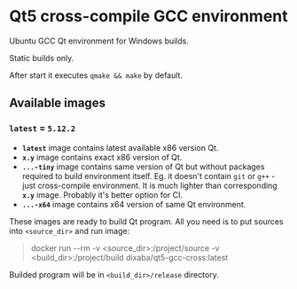 # Qt5 cross-compile GCC environment

Ubuntu GCC Qt environment for Windows builds.

Static builds only.

After start it executes `qmake && make` by default.

## Available images

### **`latest`** = **`5.12.2`**

* **`latest`** image contains latest available x86 version Qt.
* **`x.y`** image contains exact x86 version of Qt.
* **`...-tiny`** image contains same version of Qt but without packages required to build environment itself. Eg. it doesn't contain `git` or `g++` - just cross-compile environment. It is much lighter than corresponding **`x.y`** image. Probably it's better option for CI.
* **`...-x64`** image contains x64 version of same Qt environment.

These images are ready to build Qt program. All you need is to put sources into `<source_dir>` and run image:

> docker run --rm -v <source_dir>:/project/source -v <build_dir>:/project/build dixaba/qt5-gcc-cross:latest

Builded program will be in `<build_dir>/release` directory.
